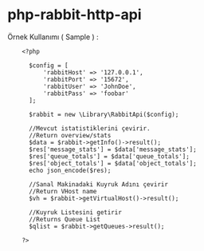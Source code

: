# php-rabbit-http-api

Örnek Kullanımı ( Sample ) : 

        <?php

          $config = [
              'rabbitHost' => '127.0.0.1',
              'rabbitPort' => '15672',
              'rabbitUser' => 'JohnDoe',
              'rabbitPass' => 'foobar'
          ];

          $rabbit = new \Library\RabbitApi($config);

          //Mevcut istatistiklerini çevirir.
          //Return overview/stats
          $data = $rabbit->getInfo()->result();
          $res['message_stats'] = $data['message_stats'];
          $res['queue_totals'] = $data['queue_totals'];
          $res['object_totals'] = $data['object_totals'];
          echo json_encode($res);

          //Sanal Makinadaki Kuyruk Adını çevirir
          //Return VHost name
          $vh = $rabbit->getVirtualHost()->result();
          
          //Kuyruk Listesini getirir
          //Returns Queue List
          $qlist = $rabbit->getQueues->result();
          
        ?>
